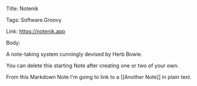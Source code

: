Title:  Notenik

Tags:   Software.Groovy

Link:   https://notenik.app

Body:

A note-taking system cunningly devised by Herb Bowie.

You can delete this starting Note after creating one or two of your own.

From this Markdown Note I'm going to link to a [[Another Note]] in plain text. 

